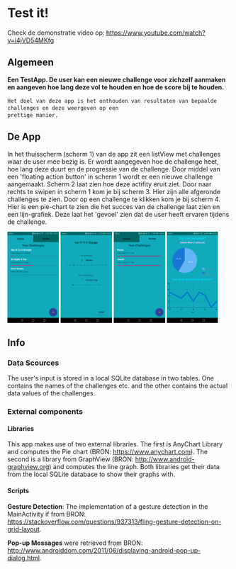# Test it!

Check de demonstratie video op:
https://www.youtube.com/watch?v=i4jVD54MKfg


## Algemeen
**Een TestApp. De user kan een nieuwe challenge voor zichzelf aanmaken en aangeven hoe lang deze vol te houden en hoe de score bij te houden.**

```
Het doel van deze app is het onthouden van resultaten van bepaalde challenges en deze weergeven op een  
prettige manier.  
```


## De App

In het thuisscherm (scherm 1) van de app zit een listView met challenges waar de user mee bezig is. Er wordt aangegeven hoe de challenge heet, hoe lang deze duurt en de progressie van de challenge. Door middel van een 'floating action button' in scherm 1 wordt er een nieuwe challenge aangemaakt. Scherm 2 laat zien hoe deze actifity eruit ziet. Door naar rechts te swipen in scherm 1 kom je bij scherm 3. Hier zijn alle afgeronde challenges te zien. Door op een challenge te klikken kom je bij scherm 4. Hier is een pie-chart te zien die het succes van de challenge laat zien en een lijn-grafiek. Deze laat het 'gevoel' zien dat de user heeft ervaren tijdens de challenge. 

<img src="https://github.com/Quint-Langeveld/Project/blob/master/doc/Screenshot_20190130-163928.png" width="23%" height="23%" description="scherm1"/> <img src="https://github.com/Quint-Langeveld/Project/blob/master/doc/Screenshot_20190130-163823.png" width="23%" height="23%"/> <img src="https://github.com/Quint-Langeveld/Project/blob/master/doc/Screenshot_20190130-163940.png" width="23%" height="23%"/> <img src="https://github.com/Quint-Langeveld/Project/blob/master/doc/Screenshot_20190125-223320.png" width="23%" height="23%"/>

 
## Info
### Data Scources 
The user's input is stored in a local SQLite database in two tables. One contains the names of the challenges etc. and the other contains the actual data values of the challenges. 

### External components

#### Libraries
This app makes use of two external libraries. The first is AnyChart Library and computes the Pie chart (BRON: https://www.anychart.com). The second is a library from GraphView (BRON: http://www.android-graphview.org) and computes the line graph. Both libraries get their data from the local SQLite database to show their graphs with. 

#### Scripts
**Gesture Detection**: The implementation of a gesture detection in the MainActivity if from BRON: https://stackoverflow.com/questions/937313/fling-gesture-detection-on-grid-layout.

**Pop-up Messages** were retrieved from BRON: http://www.androiddom.com/2011/06/displaying-android-pop-up-dialog.html.

